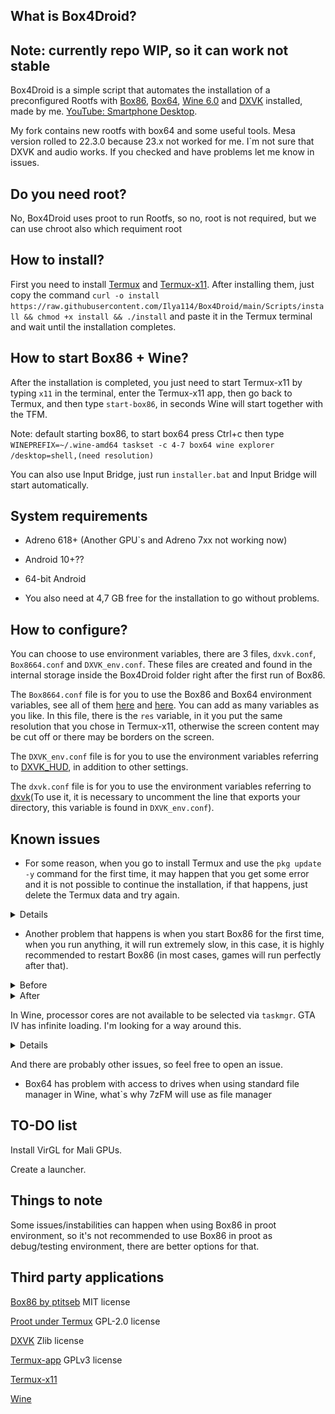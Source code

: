 ## What is Box4Droid?
## Note: currently repo WIP, so it can work not stable
Box4Droid is a simple script that automates the installation of a preconfigured Rootfs with [Box86](https://github.com/ptitSeb/box86), [Box64](https://github.com/ptitSeb/box64), [Wine 6.0](https://www.winehq.org/) and [DXVK](https://github.com/doitsujin/dxvk) installed, made by me. [YouTube: Smartphone Desktop](https://youtube.com/@smartphonedesktop4229).

My fork contains new rootfs with box64 and some useful tools. Mesa version rolled to 22.3.0 because 23.x not worked for me. I`m not sure that DXVK and audio works. If you checked and have problems let me know in issues.

## Do you need root?

No, Box4Droid uses proot to run Rootfs, so no, root is not required, but we can use chroot also which requiment root

## How to install?  

First you need to install [Termux](https://f-droid.org/en/packages/com.termux) and [Termux-x11](https://github.com/termux/termux-x11/actions/runs/4385798707).  After installing them, just copy the command `curl -o install https://raw.githubusercontent.com/Ilya114/Box4Droid/main/Scripts/install && chmod +x install && ./install` and paste it in the Termux terminal and wait until the installation completes.

## How to start Box86 + Wine?

After the installation is completed, you just need to start Termux-x11 by typing `x11` in the terminal, enter the Termux-x11 app, then go back to Termux, and then type `start-box86`, in seconds Wine will start together with the TFM. 

Note: default starting box86, to start box64 press Ctrl+c then type `WINEPREFIX=~/.wine-amd64 taskset -c 4-7 box64 wine explorer /desktop=shell,(need resolution)`

You can also use Input Bridge, just run `installer.bat` and Input Bridge will start automatically.

## System requirements 

- Adreno 618+ (Another GPU`s and Adreno 7xx not working now)

- Android 10+??  

- 64-bit Android 

- You also need at 4,7 GB free for the installation to go without problems.

## How to configure?  

You can choose to use environment variables, there are 3 files, `dxvk.conf`, `Box8664.conf` and `DXVK_env.conf`. These files are created and found in the internal storage inside the Box4Droid folder right after the first run of Box86.

The `Box8664.conf` file is for you to use the Box86 and Box64 environment variables, see all of them [here](https://github.com/ptitSeb/box86/blob/master/docs/USAGE.md#) and [here](https://github.com/ptitSeb/box64/blob/main/docs/USAGE.md). You can add as many variables as you like. In this file, there is the `res` variable, in it you put the same resolution that you chose in Termux-x11, otherwise the screen content may be cut off or there may be borders on the screen.

The `DXVK_env.conf` file is for you to use the environment variables referring to [DXVK_HUD](https://github.com/doitsujin/dxvk#hud), in addition to other settings.  

The `dxvk.conf` file is for you to use the environment variables referring to [dxvk](https://github.com/doitsujin/dxvk/blob/master/dxvk.conf)(To use it, it is necessary to uncomment the line that exports your directory, this variable is found in `DXVK_env.conf`).

## Known issues

- For some reason, when you go to install Termux and use the `pkg update -y` command for the first time, it may happen that you get some error and it is not possible to continue the installation, if that happens, just delete the Termux data and try again.

<details>

![Screenshot](Docs/InShot_20230402_231621771.jpg)
</details>

- Another problem that happens is when you start Box86 for the first time, when you run anything, it will run extremely slow, in this case, it is highly recommended to restart Box86 (in most cases, games will run perfectly after that).

<details>
<summary>Before</summary>

![Screenshot](Docs/Screenshot_2023-04-03-12-27-57-973_com.termux.x11.jpg)
</details>

<details>
<summary>After</summary>

![Screenshot](Docs/Screenshot_2023-04-03-12-29-12-605_com.termux.x11.jpg)
</details>

In Wine, processor cores are not available to be selected via `taskmgr`. GTA IV has infinite loading. I'm looking for a way around this.

<details>

![Screenshot](Docs/Screenshot_2023-04-03-12-40-22-746_com.termux.x11.jpg)
</details>

And there are probably other issues, so feel free to open an issue.

- Box64 has problem with access to drives when using standard file manager in Wine, what`s why 7zFM will use as file manager

## TO-DO list

Install VirGL for Mali GPUs.

Create a launcher.

## Things to note

Some issues/instabilities can happen when using Box86 in proot environment, so it's not recommended to use Box86 in proot as debug/testing environment, there are better options for that.

## Third party applications

[Box86 by ptitseb](https://github.com/ptitSeb/box86) MIT license

[Proot under Termux](https://github.com/termux/proot) GPL-2.0 license

[DXVK](https://github.com/doitsujin/dxvk) Zlib license

[Termux-app](https://github.com/termux/termux-app) GPLv3 license

[Termux-x11](https://github.com/termux/termux-x11)

[Wine](https://wiki.winehq.org/Licensing)
